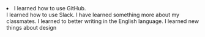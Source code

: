 
<li>I learned how to use GitHub.</li>
I learned how to use Slack.
I have learned something more about my classmates.
I learned to better writing in the English language.
I learned new things about design
